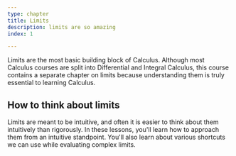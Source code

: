 ```yaml
---
type: chapter
title: Limits
description: limits are so amazing
index: 1

---
```

Limits are the most basic building block of Calculus. Although most Calculus courses are split into Differential and Integral Calculus, this course contains a separate chapter on limits because understanding them is truly essential to learning Calculus.

## How to think about limits

Limits are meant to be intuitive, and often it is easier to think about them intuitively than rigorously. In these lessons, you'll learn how to approach them from an intuitive standpoint. You'll also learn about various shortcuts we can use while evaluating complex limits.

<!--stackedit_data:
eyJoaXN0b3J5IjpbMjA1NjEwNjEwXX0=
-->
